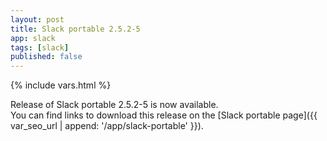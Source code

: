 ```yaml
---
layout: post
title: Slack portable 2.5.2-5
app: slack
tags: [slack]
published: false
---
```

{% include vars.html %}

Release of Slack portable 2.5.2-5 is now available.<br />
You can find links to download this release on the [Slack portable page]({{ var_seo_url | append: '/app/slack-portable' }}).